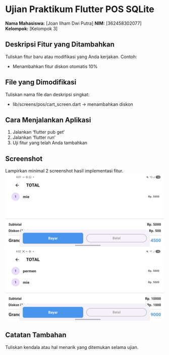 # Ujian Praktikum Flutter POS SQLite
**Nama Mahasiswa:** [Joan Ilham Dwi Putra]
**NIM:** [362458302077]
**Kelompok:** [Kelompok 3]
## Deskripsi Fitur yang Ditambahkan
Tuliskan fitur baru atau modifikasi yang Anda kerjakan.
Contoh:
* Menambahkan fitur diskon otomatis 10%
## File yang Dimodifikasi
Tuliskan nama file dan deskripsi singkat:
* lib/screens/pos/cart_screen.dart → menambahkan diskon
## Cara Menjalankan Aplikasi
1. Jalankan ‘flutter pub get‘
2. Jalankan ‘flutter run‘
3. Uji fitur yang telah Anda tambahkan
## Screenshot
Lampirkan minimal 2 screenshot hasil implementasi fitur.
![alt text](<WhatsApp Image 2025-10-20 at 16.01.58_4c95912b.jpg>)
![alt text](<WhatsApp Image 2025-10-20 at 16.02.24_7f0ebcd4.jpg>)
## Catatan Tambahan
Tuliskan kendala atau hal menarik yang ditemukan selama ujian.